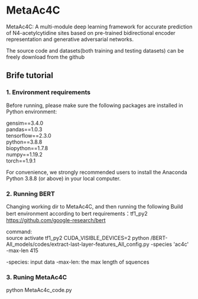 # MetaAc4C
MetaAc4C: A multi-module deep learning framework for accurate prediction of N4-acetylcytidine sites based on pre-trained bidirectional encoder representation and generative adversarial networks.


The source code and datasets(both training and testing datasets) can be freely download from the github

## Brife tutorial

### 1. Environment requirements
Before running, please make sure the following packages are installed in Python environment:

gensim==3.4.0  
pandas==1.0.3  
tensorflow==2.3.0  
python==3.8.8  
biopython==1.7.8  
numpy==1.19.2  
torch==1.9.1

For convenience, we strongly recommended users to install the Anaconda Python 3.8.8 (or above) in your local computer.

### 2. Running BERT
Changing working dir to MetaAc4C, and then running the following Build bert environment according to bert requirements：tf1_py2
https://github.com/google-research/bert

command:  
source activate tf1_py2
CUDA_VISIBLE_DEVICES=2 python /BERT-All_models/codes/extract-last-layer-features_All_config.py -species 'ac4c' -max-len 415

-species: input data
-max-len: the max length of squences

### 3. Runing MetaAc4C
python MetaAc4c_code.py


